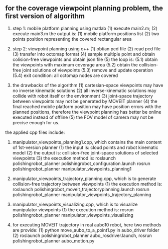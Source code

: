 ## for the coverage viewpoint planning problem, the first version of algorithm 
1. step 1: 
mobile platform planning using matlab 
(1) execute main2.m; 
(2) execute main3.m 
the output is: 
(1) mobile platform positions list
(2) two points position representing the covered rectangular area

2. step 2: viewpoint planning using c++
(1) obtian pcd file 
(2) read pcd file
(3) transfer into octomap format
(4) sample multiple point and obtain colision-free viewpoints and obtain json file 
(5) the loop is: 
    (5.1) obtain the viewpoints with maximum coverage area
    (5.2) obtain the collision-free joint solutions of viewpoints 
    (5.3) remove and update operation
    (5.4) exit condition: all octomap nodes are covered

3. the drawbacks of the algorithm
(1) cartesian-space viewpoints may have no inverse kinematic solutions
(2) all inverse-kinematic solutions may collide with robot itself or the environment 
(3) joint-space trajectory between viewpoints may not be generated by MOVEIT planner 
(4) the final reached mobile platform position may have position errors with the planned positions, therefore the viewpoint planning has better be online executed instead of offline 
(5) the FOV model of camera may not be precise enough for us. 



the applied cpp files include: 
1. manipulator_viewpoints_planning1.cpp, which contains the main content of 1st-version planner 
(1) the input is: cloud points and robot kinematic model
(2) the output is: collision-free joint-space solutions of selected viewpoints 
(3) the execution method is: 
roslaunch polishingrobot_planner polishingrobot_configuration.launch
rosrun polishingrobot_planner manipulator_viewpoints_planning1

2. manipulator_viewpoints_trajectory_planning.cpp, which is to generate collision-free trajectory between viewpoints
(1) the execution method is: 
roslaunch polishingrobot_moveit_trajectoryplanning.launch
rosrun polishingrobot_planner manipulator_viewpoints_trajectory_planning

3. manipulator_viewpoints_visualizing.cpp, which is to visualize manipulator viewpoints
(1) the execution method is:
rosrun polishingrobot_planner manipulator_viewpoints_visualizing

4. for executing MOVEIT trajectory in real aubo10 robot, here two methods are provide:
(1) python move_aubo_to_a_point1.py in aubo_driver folder
(2) roslaunch polishingrobot_planner aubo_rosdriver.launch, rosrun polishingrobot_planner aubo_motion.py















